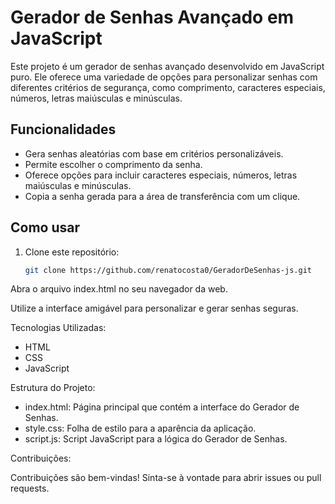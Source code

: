 # Gerador de Senhas Avançado em JavaScript

Este projeto é um gerador de senhas avançado desenvolvido em JavaScript puro. Ele oferece uma variedade de opções para personalizar senhas com diferentes critérios de segurança, como comprimento, caracteres especiais, números, letras maiúsculas e minúsculas.

## Funcionalidades

- Gera senhas aleatórias com base em critérios personalizáveis.
- Permite escolher o comprimento da senha.
- Oferece opções para incluir caracteres especiais, números, letras maiúsculas e minúsculas.
- Copia a senha gerada para a área de transferência com um clique.

## Como usar

1. Clone este repositório:

   ```bash
   git clone https://github.com/renatocosta0/GeradorDeSenhas-js.git
Abra o arquivo index.html no seu navegador da web.

Utilize a interface amigável para personalizar e gerar senhas seguras.

Tecnologias Utilizadas:
- HTML
- CSS
- JavaScript

Estrutura do Projeto:
- index.html: Página principal que contém a interface do Gerador de Senhas.
- style.css: Folha de estilo para a aparência da aplicação.
- script.js: Script JavaScript para a lógica do Gerador de Senhas.

Contribuições:

Contribuições são bem-vindas! Sinta-se à vontade para abrir issues ou pull requests.
